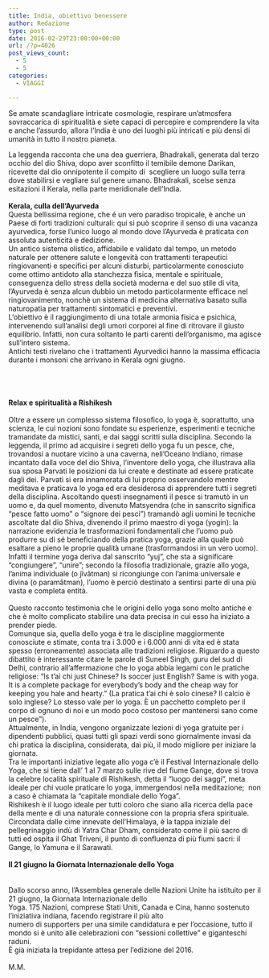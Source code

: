 ```yaml
---
title: India, obiettivo benessere
author: Redazione
type: post
date: 2016-02-29T23:00:00+00:00
url: /?p=4026
post_views_count:
  - 5
  - 5
categories:
  - VIAGGI

---
```

Se amate scandagliare intricate cosmologie, respirare un&#8217;atmosfera sovraccarica di spiritualit&agrave; e siete capaci di percepire e comprendere la vita e anche l&#8217;assurdo, allora l&#8217;India &egrave; uno dei luoghi pi&ugrave; intricati e pi&ugrave; densi di umanit&agrave; in tutto il nostro pianeta.&nbsp;

<div>
  La leggenda racconta che una dea guerriera, Bhadrakali, generata dal terzo occhio del dio Shiva, dopo aver sconfitto il temibile demone Darikan, ricevette dal dio onnipotente il compito di &nbsp;scegliere un luogo sulla terra dove stabilirsi e vegliare sul genere umano. Bhadrakali, scelse senza esitazioni il Kerala, nella parte meridionale dell&#8217;India.&nbsp;
</div>

<div>
  &nbsp;
</div>

<div>
  <strong>Kerala, culla dell&#8217;Ayurveda</strong>
</div>

<div>
  Questa bellissima regione, che &eacute; un vero paradiso tropicale, &egrave; anche un Paese di forti tradizioni culturali: qui si pu&ograve; scoprire il senso di una vacanza ayurvedica, forse l&rsquo;unico luogo al mondo dove l&#8217;Ayurveda &egrave; praticata con assoluta autenticit&agrave; e dedizione.&nbsp;
</div>

<div>
  Un antico sistema olistico, affidabile e validato dal tempo, un metodo naturale per ottenere salute e longevit&agrave; con trattamenti terapeutici ringiovanenti e specifici per alcuni disturbi, particolarmente conosciuto come ottimo antidoto alla stanchezza f&igrave;sica, mentale e spirituale, conseguenza dello stress della societ&agrave; moderna e del suo stile di vita, l&#8217;Ayurveda &egrave; senza alcun dubbio un metodo particolarmente efficace nel ringiovanimento, nonch&egrave; un sistema di medicina alternativa basato sulla naturopatia per trattamenti sintomatici e preventivi.&nbsp;
</div>

<div>
  L&#8217;obiettivo &egrave; il raggiungimento di una totale armonia fisica e psichica, intervenendo sull&#8217;analisi degli umori corporei al fine di ritrovare il giusto equilibrio. Infatti, non cura soltanto le parti carenti dell&#8217;organismo, ma agisce sull&#8217;intero sistema.
</div>

<div>
  Antichi testi rivelano che i trattamenti Ayurvedici hanno la massima efficacia durante i monsoni che arrivano in Kerala ogni giugno.
</div>

<div>
  &nbsp;
</div>

<div>
  &nbsp;
</div>

<div>
  &nbsp;
</div>

<div>
  &nbsp;
</div>

<div>
  <strong>Relax e spiritualit&agrave; a Rishikesh</strong>
</div>

<div>
  &nbsp;
</div>

<div>
  Oltre a essere un complesso sistema filosofico, lo yoga &egrave;, soprattutto, una scienza, le cui nozioni sono fondate su esperienze, esperimenti e tecniche tramandate da mistici, santi, e dai saggi scritti sulla disciplina. Secondo la leggenda, il primo ad acquisire i segreti dello yoga fu un pesce, che, trovandosi a nuotare vicino a una caverna, nell&rsquo;Oceano Indiano, rimase incantato dalla voce del dio Shiva, l&rsquo;inventore dello yoga, che illustrava alla sua sposa Parvati le posizioni da lui create e destinate ad essere praticate dagli dei. Parvati si era innamorata di lui proprio osservandolo mentre meditava e praticava lo yoga ed era desiderosa di apprendere tutti i segreti della disciplina. Ascoltando questi insegnamenti il pesce si tramut&ograve; in un uomo e, da quel momento, divenuto Matsyendra (che in sanscrito significa &ldquo;pesce fatto uomo&rdquo; o &ldquo;signore dei pesci&rdquo;) tramand&ograve; agli uomini le tecniche ascoltate dal dio Shiva, divenendo il primo maestro di yoga (yogin): la narrazione evidenzia le trasformazioni fondamentali che l&rsquo;uomo pu&ograve; produrre su di s&eacute; beneficiando della pratica yoga, grazie alla quale pu&ograve; esaltare a pieno le proprie qualit&agrave; umane (trasformandosi in un vero uomo). Infatti il termine yoga deriva dal sanscrito &ldquo;yuj&rdquo;, che sta a significare &ldquo;congiungere&rdquo;, &ldquo;unire&rdquo;; secondo la filosofia tradizionale, grazie allo yoga, l&rsquo;anima individuale (o j&icirc;v&acirc;tman) si ricongiunge con l&rsquo;anima universale e divina (o param&acirc;tman), l&rsquo;uomo &egrave; perci&ograve; destinato a sentirsi parte di una pi&ugrave; vasta e completa entit&agrave;.&nbsp;
</div>

<div>
  &nbsp;
</div>

<div>
  Questo racconto testimonia che le origini dello yoga sono molto antiche e che &egrave; molto complicato stabilire una data precisa in cui esso ha iniziato a prender piede. &nbsp;
</div>

<div>
  Comunque sia, quella dello yoga &egrave; tra le discipline maggiormente conosciute e stimate, conta tra i 3.000 e i 6.000 anni di vita ed &egrave; stata spesso (erroneamente) associata alle tradizioni religiose. Riguardo a questo dibattito &egrave; interessante citare le parole di Suneel Singh, guru del sud di Delhi, contrario all&rsquo;affermazione che lo yoga abbia legami con le pratiche religiose: &ldquo;Is t&rsquo;ai chi just Chinese? Is soccer just English? Same is with yoga. It is a complete package for everybody&rsquo;s body and the cheap way for keeping you hale and hearty.&rdquo; (La pratica t&rsquo;ai chi &egrave; solo cinese? Il calcio &egrave; solo inglese? Lo stesso vale per lo yoga. &Egrave; un pacchetto completo per il corpo di ognuno di noi e un modo poco costoso per mantenersi sano come un pesce&rdquo;).&nbsp;
</div>

<div>
  Attualmente, in India, vengono organizzate lezioni di yoga gratuite per i dipendenti pubblici, quasi tutti gli spazi verdi sono giornalmente invasi da chi pratica la disciplina, considerata, dai pi&ugrave;, il modo migliore per iniziare la giornata.&nbsp;
</div>

<div>
  Tra le importanti iniziative legate allo yoga c&rsquo;&egrave; il Festival Internazionale dello Yoga, che si tiene dall&#8217; 1 al 7 marzo sulle rive del fiume Gange, dove si trova la celebre localit&agrave; spirituale di Rishikesh, detta il &ldquo;luogo dei saggi&rdquo;, meta ideale per chi vuole praticare lo yoga, immergendosi nella meditazione; &nbsp;non a caso &egrave; chiamata la &ldquo;capitale mondiale dello Yoga&rdquo;.&nbsp;
</div>

<div>
  Rishikesh &egrave; il luogo ideale per tutti coloro che siano alla ricerca della pace della mente e di una naturale connessione con la propria sfera spirituale. Circondata dalle cime innevate dell&#8217;Himalaya, &egrave; la tappa iniziale del pellegrinaggio ind&ugrave; di Yatra Char Dham, considerato come il pi&ugrave; sacro di tutti ed ospita il Ghat Triveni, il punto di confluenza di pi&ugrave; fiumi sacri: il Gange, lo Yamuna e il Sarawati.&nbsp;
</div>

<div>
  &nbsp;
</div>

<div>
  <strong>Il 21 giugno la Giornata Internazionale dello Yoga</strong>
</div>

<div>
  &nbsp;
</div>

<div>
  &nbsp;
</div>

<div>
  Dallo scorso anno, l&#8217;Assemblea generale delle Nazioni Unite ha istituito per il 21 giugno, la Giornata Internazionale dello
</div>

<div>
  Yoga. 175 Nazioni, comprese Stati Uniti, Canada e Cina, hanno sostenuto l&#8217;iniziativa indiana, facendo registrare il pi&ugrave; alto
</div>

<div>
  numero di supporters per una simile candidatura e per l&rsquo;occasione, tutto il mondo si &egrave; unito alle celebrazioni con &ldquo;sessioni collettive&rdquo; e giganteschi raduni.
</div>

<div>
  &Egrave; gi&agrave; iniziata la trepidante attesa per l&#8217;edizione del 2016.
</div>

<div>
  &nbsp;
</div>

<div>
  M.M.
</div>

<div>
  &nbsp;
</div>

<div>
  &nbsp;
</div>

<div>
  &nbsp;
</div>

<div>
  &nbsp;
</div>

<div>
  &nbsp;
</div>